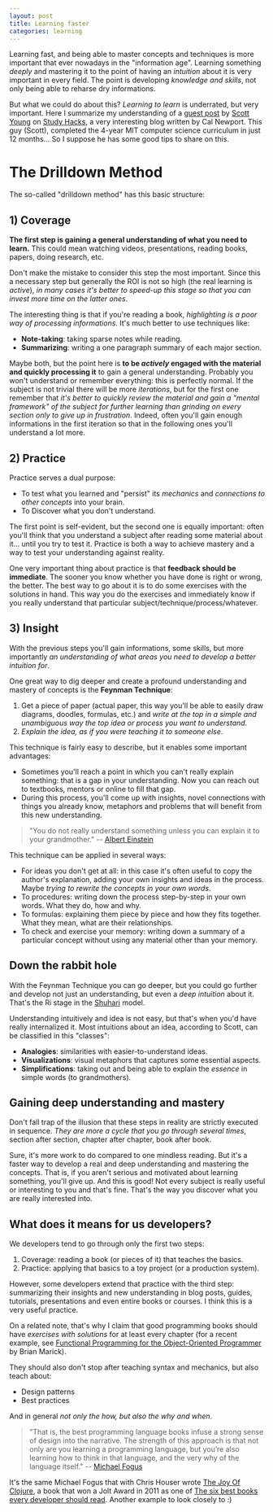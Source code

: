 ```yaml
---
layout: post
title: Learning faster
categories: learning
---
```


Learning fast, and being able to master concepts and techniques is more important that ever nowadays in the "information age". Learning something *deeply* and mastering it to the point of having an *intuition* about it is very important in every field. The point is developing *knowledge and skills*, not only being able to reharse dry informations.

But what we could do about this? *Learning to learn* is underrated, but very important. Here I summarize my understanding of a [guest post](https://calnewport.com/blog/2012/10/26/mastering-linear-algebra-in-10-days-astounding-experiments-in-ultra-learning/) by [Scott Young](https://www.scotthyoung.com/) on [Study Hacks](https://calnewport.com/blog/), a very interesting blog written by Cal Newport. This guy (Scott), completed the 4-year MIT computer science curriculum in just 12 months... So I suppose he has some good tips to share on this.

# The Drilldown Method

The so-called "drilldown method" has this basic structure:

## 1) Coverage 
**The first step is gaining a general understanding of what you need to learn.** This could mean watching videos, presentations, reading books, papers, doing research, etc.

Don't make the mistake to consider this step the most important. Since this a necessary step but generally the ROI is not so high (the real learning is *active*), *in many cases it's better to speed-up this stage so that you can invest more time on the latter ones*.

The interesting thing is that if you're reading a book, *highlighting is a poor way of processing informations*. It's much better to use techniques like:

- **Note-taking**: taking sparse notes while reading.
- **Summarizing**: writing a one paragraph summary of each major section.

Maybe both, but the point here is **to be *actively* engaged with the material and quickly processing it** to gain a general understanding. Probably you won't understand or remember everything: this is perfectly normal. If the subject is not trivial there will be more *iterations*, but for the first one remember that *it's better to quickly review the material and gain a "mental framework" of the subject for further learning than grinding on every section only to give up in frustration*. Indeed, often you'll gain enough informations in the first iteration so that in the following ones you'll understand a lot more.

## 2) Practice
Practice serves a dual purpose:

- To test what you learned and "persist" its *mechanics* and *connections to other concepts* into your brain.
- To Discover what you don't understand.

The first point is self-evident, but the second one is equally important: often you'll think that you understand a subject after reading some material about it... until you try to test it. Practice is both a way to achieve mastery and a way to test your understanding against reality.

One very important thing about practice is that **feedback should be immediate**. The sooner you know whether you have done is right or wrong, the better. The best way to go about it is to do some exercises with the solutions in hand. This way you do the exercises and immediately know if you really understand that particular subject/technique/process/whatever.

## 3) Insight
With the previous steps you'll gain informations, some skills, but more importantly *an understanding of what areas you need to develop a better intuition for*.

One great way to dig deeper and create a profound understanding and mastery of concepts is the **Feynman Technique**: 

1. Get a piece of paper (actual paper, this way you'll be able to easily draw diagrams, doodles, formulas, etc.) and *write at the top in a simple and unambiguous way the top idea or process you want to understand*.
2. *Explain the idea, as if you were teaching it to someone else*.

This technique is fairly easy to describe, but it enables some important advantages:

- Sometimes you'll reach a point in which you can't really explain something: that is a gap in your understanding. Now you can reach out to textbooks, mentors or online to fill that gap.
- During this process, you'll come up with insights, novel connections with things you already know, metaphors and problems that will benefit from this new understanding.

> "You do not really understand something unless you can explain it to your grandmother."
> -- [Albert Einstein](https://www.diracdelta.co.uk/science/source/q/u/quotes/source.html)

This technique can be applied in several ways:

- For ideas you don't get at all: in this case it's often useful to copy the author's explanation, adding your own insights and ideas in the process. Maybe *trying to rewrite the concepts in your own words*.
- To procedures: writing down the process step-by-step in your own words. What they do, how and why.
- To formulas: explaining them piece by piece and how they fits together. What they mean, what are their relationships.
- To check and exercise your memory: writing down a summary of a particular concept without using any material other than your memory.

## Down the rabbit hole
With the Feynman Technique you can go deeper, but you could go further and develop not just an understanding, but even a *deep intuition* about it. That's the Ri stage in the [Shuhari](https://en.wikipedia.org/wiki/Shuhari) model.

Understanding intuitively and idea is not easy, but that's when you'd have really internalized it. Most intuitions about an idea, according to Scott, can be classified in this "classes":

- **Analogies**: similarities with easier-to-understand ideas.
- **Visualizations**: visual metaphors that captures some essential aspects.
- **Simplifications**: taking out and being able to explain the *essence* in simple words (to grandmothers).

## Gaining deep understanding and mastery
Don't fall trap of the illusion that these steps in reality are strictly executed in sequence. *They are more a cycle that you go through several times*, section after section, chapter after chapter, book after book.

Sure, it's more work to do compared to one mindless reading. But it's a faster way to develop a real and deep understanding and mastering the concepts. That is, if you aren't serious and motivated about learning something, you'll give up. And this is good! Not every subject is really useful or interesting to you and that's fine. That's the way you discover what you are really interested into.

## What does it means for us developers?
We developers tend to go through only the first two steps:

1. Coverage: reading a book (or pieces of it) that teaches the basics.
2. Practice: applying that basics to a toy project (or a production system).

However, some developers extend that practice with the third step: summarizing their insights and new understanding in blog posts, guides, tutorials, presentations and even entire books or courses. I think this is a very useful practice.

On a related note, that's why I claim that good programming books should have *exercises with solutions* for at least every chapter (for a recent example, see [Functional Programming for the Object-Oriented Programmer](https://leanpub.com/fp-oo) by Brian Marick).

They should also don't stop after teaching syntax and mechanics, but also teach about:

- Design patterns
- Best practices

And in general *not only the how, but also the why and when*.

> "That is, the best programming language books infuse a strong sense of design into the narrative. The strength of this approach is that not only are you learning a programming language, but you’re also learning how to think in that language, and the very why of the language itself."
> -- [Michael Fogus](https://blog.fogus.me/2011/08/14/perlis-languages/)

It's the same Michael Fogus that with Chris Houser wrote [The Joy Of Clojure](https://joyofclojure.com/), a book that won a Jolt Award in 2011 as one of [The six best books every developer should read](https://www.drdobbs.com/joltawards/jolt-awards-the-best-books/231500080?pgno=4). Another example to look closely to :)
